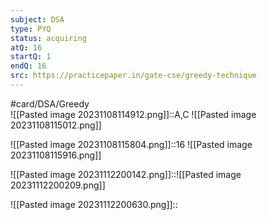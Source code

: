 ```yaml
---
subject: DSA
type: PYQ
status: acquiring
atQ: 16
startQ: 1
endQ: 16
src: https://practicepaper.in/gate-cse/greedy-technique
---
```

#card/DSA/Greedy  
![[Pasted image 20231108114912.png]]::A,C ![[Pasted image 20231108115012.png]] <!--SR:!2023-11-24,2,150-->

![[Pasted image 20231108115804.png]]::16 ![[Pasted image 20231108115916.png]] <!--SR:!2023-11-24,2,150-->

![[Pasted image 20231112200142.png]]::![[Pasted image 20231112200209.png]] <!--SR:!2023-11-24,2,150-->

![[Pasted image 20231112200630.png]]:: <!--SR:!2023-11-24,2,150-->